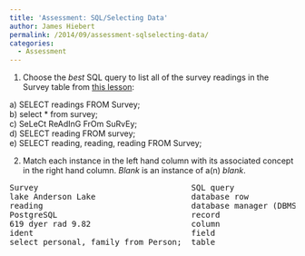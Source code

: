 ```yaml
---
title: 'Assessment: SQL/Selecting Data'
author: James Hiebert
permalink: /2014/09/assessment-sqlselecting-data/
categories:
  - Assessment
---
```

1) Choose the *best* SQL query to list all of the survey readings in the Survey table from [this lesson][1]:

a) SELECT readings FROM Survey;  
b) select * from survey;  
c) SeLeCt ReAdInG FrOm SuRvEy;  
d) SELECT reading FROM survey;  
e) SELECT reading, reading, reading FROM Survey;

2) Match each instance in the left hand column with its associated concept in the right hand column. *Blank* is an instance of a(n) *blank*.

<pre>Survey                                SQL query
lake Anderson Lake                    database row
reading                               database manager (DBMS)
PostgreSQL                            record
619 dyer rad 9.82                     column
ident                                 field
select personal, family from Person;  table</pre>

 [1]: http://software-carpentry.org/v5/novice/sql/01-select.html "this lesson"
